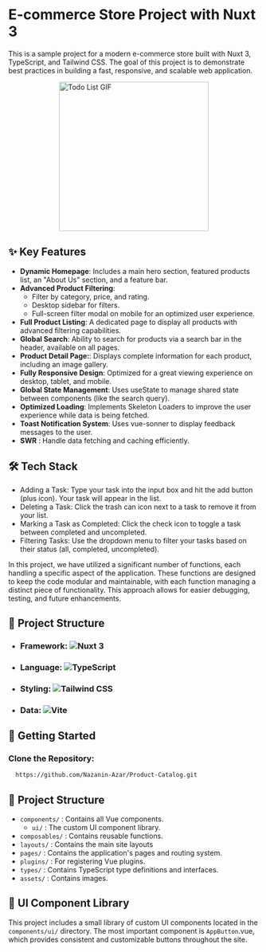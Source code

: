 # E-commerce Store Project with Nuxt 3

This is a sample project for a modern e-commerce store built with Nuxt 3, TypeScript, and Tailwind CSS. The goal of this project is to demonstrate best practices in building a fast, responsive, and scalable web application.

<img src="https://media3.giphy.com/media/v1.Y2lkPTc5MGI3NjExeXJkd2RobngydzZyOHd0Znk0ZmVsemg2Z3I5YTlpang1ejB4dnIzNSZlcD12MV9pbnRlcm5hbF9naWZfYnlfaWQmY3Q9Zw/HfGomEn75GwUv105Gv/giphy.gif" alt="Todo List GIF" width="300" height="300" style="display: block; margin: 0 auto;">

## ✨ Key Features

- **Dynamic Homepage**: Includes a main hero section, featured products list, an "About Us" section, and a feature bar.
- **Advanced Product Filtering**:
  - Filter by category, price, and rating.
  - Desktop sidebar for filters.
  - Full-screen filter modal on mobile for an optimized user experience.
- **Full Product Listing**: A dedicated page to display all products with advanced filtering capabilities.
- **Global Search**: Ability to search for products via a search bar in the header, available on all pages.
- **Product Detail Page:**: Displays complete information for each product, including an image gallery.
- **Fully Responsive Design**: Optimized for a great viewing experience on desktop, tablet, and mobile.
- **Global State Management**: Uses useState to manage shared state between components (like the search query).
- **Optimized Loading**: Implements Skeleton Loaders to improve the user experience while data is being fetched.
- **Toast Notification System**: Uses vue-sonner to display feedback messages to the user.
- **SWR** : Handle data fetching and caching efficiently.

## 🛠️ Tech Stack

- Adding a Task: Type your task into the input box and hit the add button (plus icon). Your task will appear in the list.
- Deleting a Task: Click the trash can icon next to a task to remove it from your list.
- Marking a Task as Completed: Click the check icon to toggle a task between completed and uncompleted.
- Filtering Tasks: Use the dropdown menu to filter your tasks based on their status (all, completed, uncompleted).

In this project, we have utilized a significant number of functions, each handling a specific aspect of the application. These functions are designed to keep the code modular and maintainable, with each function managing a distinct piece of functionality. This approach allows for easier debugging, testing, and future enhancements.

## 📂 Project Structure

- ### Framework: ![Nuxt 3](https://img.shields.io/badge/Nuxt-00DC82?style=for-the-badge&logo=nuxt.js&logoColor=white)
- ### Language: ![TypeScript](https://img.shields.io/badge/TypeScript-3178C6?style=for-the-badge&logo=typescript&logoColor=white)
- ### Styling: ![Tailwind CSS](https://img.shields.io/badge/Tailwind_CSS-38B2AC?style=for-the-badge&logo=tailwind-css&logoColor=white)
- ### Data: ![Vite](https://img.shields.io/badge/Vite-646CFF?style=for-the-badge&logo=vite&logoColor=white)

## 🚀 Getting Started

### Clone the Repository:

```bash
  https://github.com/Nazanin-Azar/Product-Catalog.git

```

## 📁 Project Structure

- `components/` : Contains all Vue components.
  - `ui/` : The custom UI component library.
- `composables/` : Contains reusable functions.
- `layouts/` : Contains the main site layouts
- `pages/` : Contains the application's pages and routing system.
- `plugins/` : For registering Vue plugins.
- `types/` : Contains TypeScript type definitions and interfaces.
- `assets/` : Contains images.

## 🎨 UI Component Library

This project includes a small library of custom UI components located in the `components/ui/` directory. The most important component is `AppButton`.vue, which provides consistent and customizable buttons throughout the site.
